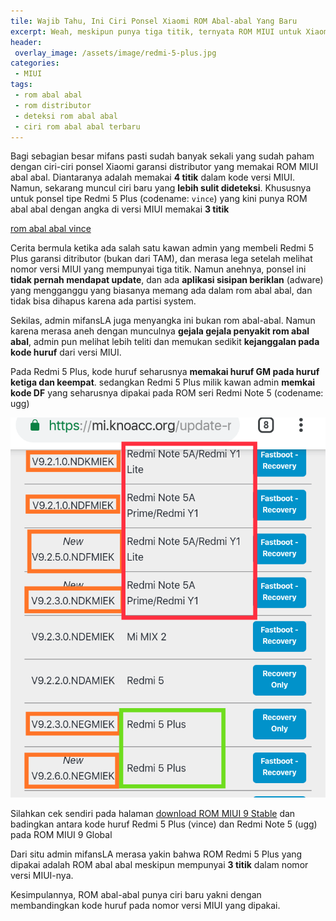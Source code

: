 ```yaml
---
tile: Wajib Tahu, Ini Ciri Ponsel Xiaomi ROM Abal-abal Yang Baru
excerpt: Weah, meskipun punya tiga titik, ternyata ROM MIUI untuk Xiaomi Vince ini ROM abal-abal
header:
 overlay_image: /assets/image/redmi-5-plus.jpg
categories:
 - MIUI
tags:
 - rom abal abal
 - rom distributor
 - deteksi rom abal abal
 - ciri rom abal abal terbaru
---
```


Bagi sebagian besar mifans pasti sudah banyak sekali yang sudah paham dengan ciri-ciri ponsel Xiaomi garansi distributor yang memakai ROM MIUI abal abal. Diantaranya adalah memakai **4 titik** dalam kode versi MIUI. Namun, sekarang muncul ciri baru yang **lebih sulit dideteksi**. Khususnya untuk ponsel tipe Redmi 5 Plus (codename: `vince`) yang kini punya ROM abal abal dengan angka di versi MIUI memakai **3 titik**

[rom abal abal vince](/assets/image/kode-rom-abal-vince.jpg)

Cerita bermula ketika ada salah satu kawan admin yang membeli Redmi 5 Plus garansi ditributor (bukan dari TAM), dan merasa lega setelah melihat nomor versi MIUI yang mempunyai tiga titik. Namun anehnya, ponsel ini **tidak pernah mendapat update**, dan ada **aplikasi sisipan beriklan** (adware) yang mengganggu yang biasanya memang ada dalam rom abal abal, dan tidak bisa dihapus karena ada partisi system.

Sekilas, admin mifansLA juga menyangka ini bukan rom abal-abal. Namun karena merasa aneh dengan munculnya **gejala gejala penyakit rom abal abal**, admin pun melihat lebih teliti dan memukan sedikit **kejanggalan pada kode huruf** dari versi MIUI.

Pada Redmi 5 Plus, kode huruf seharusnya **memakai huruf GM pada huruf ketiga dan keempat**. sedangkan Redmi 5 Plus milik kawan admin **memkai kode DF** yang seharusnya dipakai pada ROM seri Redmi Note 5 (codename: ugg)

![perbandingan kode huruf versi miui](/assets/image/kode-huruf-vince-ugg.png)

Silahkan cek sendiri pada halaman [download ROM MIUI 9 Stable](https://mi.knoacc.org/update-rom-miui-92-global-stable-full-changelog) dan badingkan antara kode huruf Redmi 5 Plus (vince) dan Redmi Note 5 (ugg) pada ROM MIUI 9 Global

Dari situ admin mifansLA merasa yakin bahwa ROM Redmi 5 Plus  yang dipakai adalah ROM abal abal meskipun mempunyai **3 titik** dalam nomor versi MIUI-nya.

Kesimpulannya, ROM abal-abal punya ciri baru yakni dengan membandingkan kode huruf pada nomor versi MIUI yang dipakai.